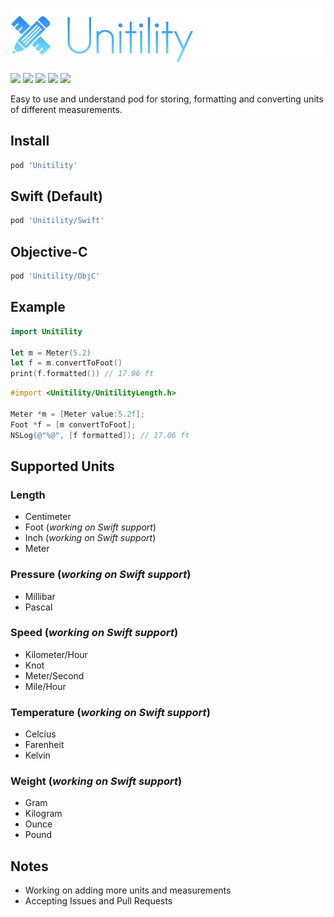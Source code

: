 ![](logo.png)

[![](https://img.shields.io/badge/contact-@thematerik-blue.svg?style=flat-square)](http://twitter.com/thematerik)
[![](https://img.shields.io/cocoapods/v/Unitility.svg?style=flat-square)](https://cocoapods.org/pods/Unitility)
[![](https://img.shields.io/travis/materik/unitility.svg?style=flat-square)](https://travis-ci.org/materik/unitility)
![](https://img.shields.io/cocoapods/p/Unitility.svg?style=flat-square)
![](https://img.shields.io/cocoapods/l/Unitility.svg?style=flat-square)

Easy to use and understand pod for storing, formatting and converting units of
different measurements.

## Install

```bash
pod 'Unitility'
```

## Swift (Default)

```bash
pod 'Unitility/Swift'
```

## Objective-C

```bash
pod 'Unitility/ObjC'
```

## Example

```swift
import Unitility

let m = Meter(5.2)
let f = m.convertToFoot()
print(f.formatted()) // 17.06 ft
```

```objective-c
#import <Unitility/UnitilityLength.h>

Meter *m = [Meter value:5.2f];
Foot *f = [m convertToFoot];
NSLog(@"%@", [f formatted]); // 17.06 ft
```

## Supported Units

### Length

- Centimeter
- Foot (*working on Swift support*)
- Inch (*working on Swift support*)
- Meter

### Pressure (*working on Swift support*)

- Millibar
- Pascal

### Speed (*working on Swift support*)

- Kilometer/Hour
- Knot
- Meter/Second
- Mile/Hour

### Temperature (*working on Swift support*)

- Celcius
- Farenheit
- Kelvin

### Weight (*working on Swift support*)

- Gram
- Kilogram
- Ounce
- Pound

## Notes

- Working on adding more units and measurements
- Accepting Issues and Pull Requests
